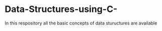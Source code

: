 # Data-Structures-using-C-
In this respository all the basic concepts of data stuructures are available
